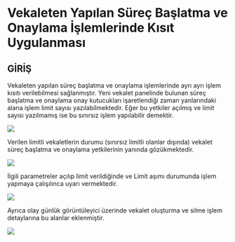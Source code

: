 # Vekaleten Yapılan Süreç Başlatma ve Onaylama İşlemlerinde Kısıt Uygulanması

## GİRİŞ

Vekaleten yapılan süreç başlatma ve onaylama işlemlerinde ayrı ayrı işlem kısıtı verilebilmesi sağlanmıştır. 
Yeni vekalet panelinde bulunan süreç başlatma ve onaylama onay kutucukları işaretlendiği zaman yanlarındaki alana işlem limit sayısı yazılabilmektedir. 
Eğer bu yetkiler açılmış ve limit sayısı yazılmamış ise bu sınırsız işlem yapılabilir demektir.

![](https://docsbimser.blob.core.windows.net/imagecontainer/vekalet_limit_textbox-5c50565d-7abe-40eb-8019-821e241a7629.png)


Verilen limitli vekaletlerin durumu (sınırsız limitli olanlar dışında) vekalet süreç başlatma ve onaylama yetkilerinin yanında gözükmektedir. 

![](https://docsbimser.blob.core.windows.net/imagecontainer/vekalet_listesi_limit-d97e4925-388f-4d85-962c-ed18a1a66056.png)


İlgili parametreler açılıp limit verildiğinde ve Limit aşımı durumunda işlem yapmaya çalışılınca uyarı vermektedir.

![](https://docsbimser.blob.core.windows.net/imagecontainer/vekalet_islem_uyari-4df9f671-9cb7-4590-a58d-0f2e3ae526cc.png)


Ayrıca olay günlük görüntüleyici üzerinde vekalet oluşturma ve silme işlem detaylarına bu alanlar eklenmiştir.

![](https://docsbimser.blob.core.windows.net/imagecontainer/vekalet_islem_log-9fae4354-3758-4b0f-9651-d1e5711c45bf.png)

